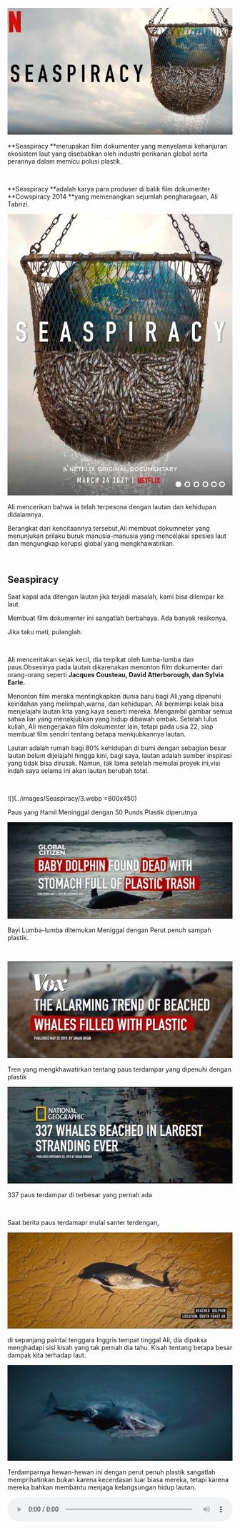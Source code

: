 ![](../images/Seaspiracy/1.webp)

**Seaspiracy **merupakan film dokumenter yang menyelamai kehanjuran ekosistem
laut yang disebabkan oleh industri perikanan global serta perannya dalam memicu
polusi plastik.

 

**Seaspiracy **adalah karya para produser di balik film dokumenter **Cowspiracy
2014 **yang memenangkan sejumlah pengharagaan, Ali Tabrizi.

![](../images/Seaspiracy/2.webp)

Ali mencerikan bahwa ia telah terpesona dengan lautan dan kehidupan didalamnya.

Berangkat dari kencitaannya tersebut,Ali membuat dokumneter yang menunjukan
prilaku buruk manusia-manusia yang mencelakai spesies laut dan mengungkap
korupsi global yang mengkhawatirkan.

 

**Seaspiracy**
--------------

Saat kapal ada ditengan lautan jika terjadi masalah, kami bisa dilempar ke laut.

Membuat film dokumenter ini sangatlah berbahaya. Ada banyak resikonya.

Jika taku mati, pulanglah.

 

Ali menceritakan sejak kecil, dia terpikat oleh lumba-lumba dan paus.Obsesinya
pada lautan dikarenakan menonton film dokumenter dari orang-orang seperti
**Jacques Cousteau, David Atterborough, dan Sylvia Earle.**

Menonton film meraka mentingkapkan dunia baru bagi Ali,yang dipenuhi keindahan
yang melimpah,warna, dan kehidupan. Ali bermimpi kelak bisa menjelajahi lautan
kita yang kaya seperti mereka. Mengambil gambar semua satwa liar yang
menakjubkan yang hidup dibawah ombak. Setelah lulus kuliah, Ali mengerjakan film
dokumenter lain, tetapi pada usia 22, siap membuat film sendiri tentang betapa
menkjubkannya lautan.

Lautan adalah rumah bagi 80% kehidupan di bumi dengan sebagian besar lautan
belum dijelajahi hingga kini, bagi saya, lautan adalah sumber inspirasi yang
tidak bisa dirusak. Namun, tak lama setelah memulai proyek ini,visi indah saya
selama ini akan lautan berubah total.

 

![](../images/Seaspiracy/3.webp =800x450)

Paus yang Hamil Meninggal dengan 50 Punds Plastik diperutnya

![](../images/Seaspiracy/4.webp)

Bayi Lumba-lumba ditemukan Meniggal dengan Perut penuh sampah plastik.

 

![](../images/Seaspiracy/5.webp)

Tren yang mengkhawatirkan tentang paus  terdampar yang dipenuhi dengan plastik

![](../images/Seaspiracy/6.webp)

337 paus terdampar di terbesar yang pernah ada

 

Saat berita paus terdamapr mulai santer terdengan,

![](../images/Seaspiracy/7.webp)

di sepanjang paintai tenggara Inggris tempat tinggal Ali, dia dipaksa menghadapi
sisi kisah yang tak pernah dia tahu. Kisah tentang betapa besar dampak kita
terhadap laut.

![](../images/Seaspiracy/8.webp)

Terdamparnya hewan-hewan ini dengan perut penuh plastik sangatlah memprihatinkan
bukan karena kecerdasan luar biasa mereka, tetapi karena mereka bahkan membantu
menjaga kelangsungan hidup lautan.

<audio controls style="width:100%;">
<source src="https://banguncenter.my.id/HadesHard/Suara-paus.mp3" type="audio/mpeg"></source>
Your browser does not support the audio element.
</audio>
